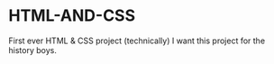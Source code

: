 # HTML-AND-CSS
First ever HTML &amp; CSS project (technically)
I want this project for the history boys.
